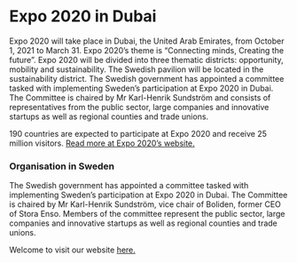# Expo 2020 in Dubai

Expo 2020 will take place in Dubai, the United Arab Emirates, from October 1, 2021 to March 31\. Expo 2020’s theme is “Connecting minds, Creating the future”. Expo 2020 will be divided into three thematic districts: opportunity, mobility and sustainability. The Swedish pavilion will be located in the sustainability district. The Swedish government has appointed a committee tasked with implementing Sweden’s participation at Expo 2020 in Dubai. The Committee is chaired by Mr Karl\-Henrik Sundström and consists of representatives from the public sector, large companies and innovative startups as well as regional counties and trade unions.


190 countries are expected to participate at Expo 2020 and receive 25 million visitors. [Read more at Expo 2020’s website.](https://www.expo2020dubai.com/)

### Organisation in Sweden

The Swedish government has appointed a committee tasked with implementing Sweden’s participation at Expo 2020 in Dubai. The Committee is chaired by Mr Karl\-Henrik Sundström, vice chair of Boliden, former CEO of Stora Enso. Members of the committee represent the public sector, large companies and innovative startups as well as regional counties and trade unions.

Welcome to visit our website [here.](https://expo2020.se/ "here")
